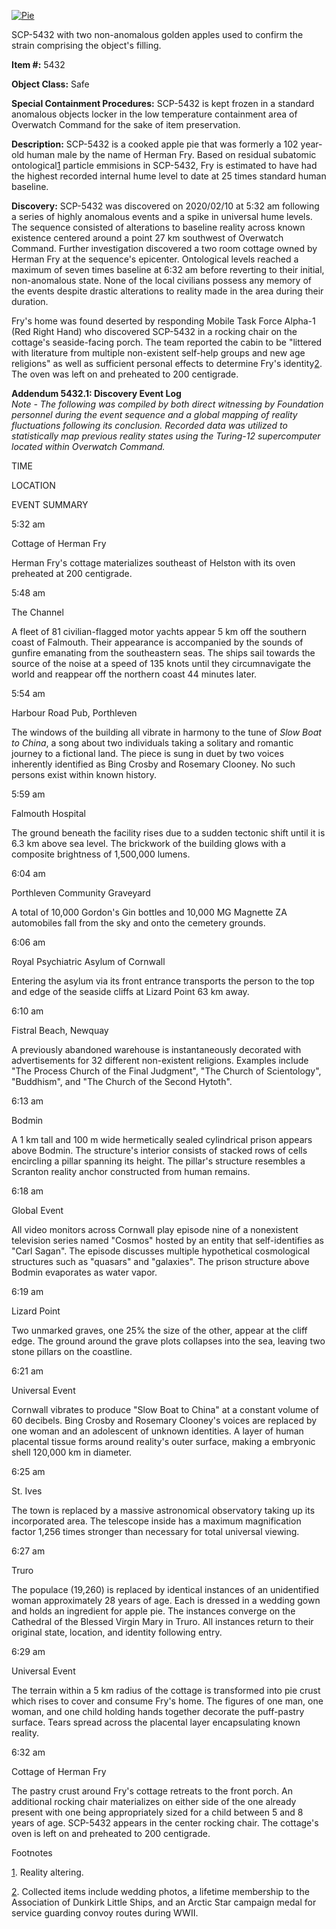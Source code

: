 [![Pie](http://scp-wiki.wdfiles.com/local--resized-images/scp-5432/Pie/medium.jpg)](http://scp-wiki.wdfiles.com/local--files/scp-5432/Pie)

SCP-5432 with two non-anomalous golden apples used to confirm the strain comprising the object's filling.

**Item #:** 5432

**Object Class:** Safe

**Special Containment Procedures:** SCP-5432 is kept frozen in a standard anomalous objects locker in the low temperature containment area of Overwatch Command for the sake of item preservation.

**Description:** SCP-5432 is a cooked apple pie that was formerly a 102 year-old human male by the name of Herman Fry. Based on residual subatomic ontological[1](javascript:;) particle emmisions in SCP-5432, Fry is estimated to have had the highest recorded internal hume level to date at 25 times standard human baseline.

**Discovery:** SCP-5432 was discovered on 2020/02/10 at 5:32 am following a series of highly anomalous events and a spike in universal hume levels. The sequence consisted of alterations to baseline reality across known existence centered around a point 27 km southwest of Overwatch Command. Further investigation discovered a two room cottage owned by Herman Fry at the sequence's epicenter. Ontological levels reached a maximum of seven times baseline at 6:32 am before reverting to their initial, non-anomalous state. None of the local civilians possess any memory of the events despite drastic alterations to reality made in the area during their duration.

Fry's home was found deserted by responding Mobile Task Force Alpha-1 (Red Right Hand) who discovered SCP-5432 in a rocking chair on the cottage's seaside-facing porch. The team reported the cabin to be "littered with literature from multiple non-existent self-help groups and new age religions" as well as sufficient personal effects to determine Fry's identity[2](javascript:;). The oven was left on and preheated to 200 centigrade.

**Addendum 5432.1: Discovery Event Log**  
_Note - The following was compiled by both direct witnessing by Foundation personnel during the event sequence and a global mapping of reality fluctuations following its conclusion. Recorded data was utilized to statistically map previous reality states using the Turing-12 supercomputer located within Overwatch Command._

TIME

LOCATION

EVENT SUMMARY

5:32 am

Cottage of Herman Fry

Herman Fry's cottage materializes southeast of Helston with its oven preheated at 200 centigrade.

5:48 am

The Channel

A fleet of 81 civilian-flagged motor yachts appear 5 km off the southern coast of Falmouth. Their appearance is accompanied by the sounds of gunfire emanating from the southeastern seas. The ships sail towards the source of the noise at a speed of 135 knots until they circumnavigate the world and reappear off the northern coast 44 minutes later.

5:54 am

Harbour Road Pub, Porthleven

The windows of the building all vibrate in harmony to the tune of _Slow Boat to China_, a song about two individuals taking a solitary and romantic journey to a fictional land. The piece is sung in duet by two voices inherently identified as Bing Crosby and Rosemary Clooney. No such persons exist within known history.

5:59 am

Falmouth Hospital

The ground beneath the facility rises due to a sudden tectonic shift until it is 6.3 km above sea level. The brickwork of the building glows with a composite brightness of 1,500,000 lumens.

6:04 am

Porthleven Community Graveyard

A total of 10,000 Gordon's Gin bottles and 10,000 MG Magnette ZA automobiles fall from the sky and onto the cemetery grounds.

6:06 am

Royal Psychiatric Asylum of Cornwall

Entering the asylum via its front entrance transports the person to the top and edge of the seaside cliffs at Lizard Point 63 km away.

6:10 am

Fistral Beach, Newquay

A previously abandoned warehouse is instantaneously decorated with advertisements for 32 different non-existent religions. Examples include "The Process Church of the Final Judgment", "The Church of Scientology", "Buddhism", and "The Church of the Second Hytoth".

6:13 am

Bodmin

A 1 km tall and 100 m wide hermetically sealed cylindrical prison appears above Bodmin. The structure's interior consists of stacked rows of cells encircling a pillar spanning its height. The pillar's structure resembles a Scranton reality anchor constructed from human remains.

6:18 am

Global Event

All video monitors across Cornwall play episode nine of a nonexistent television series named "Cosmos" hosted by an entity that self-identifies as "Carl Sagan". The episode discusses multiple hypothetical cosmological structures such as "quasars" and "galaxies". The prison structure above Bodmin evaporates as water vapor.

6:19 am

Lizard Point

Two unmarked graves, one 25% the size of the other, appear at the cliff edge. The ground around the grave plots collapses into the sea, leaving two stone pillars on the coastline.

6:21 am

Universal Event

Cornwall vibrates to produce "Slow Boat to China" at a constant volume of 60 decibels. Bing Crosby and Rosemary Clooney's voices are replaced by one woman and an adolescent of unknown identities. A layer of human placental tissue forms around reality's outer surface, making a embryonic shell 120,000 km in diameter.

6:25 am

St. Ives

The town is replaced by a massive astronomical observatory taking up its incorporated area. The telescope inside has a maximum magnification factor 1,256 times stronger than necessary for total universal viewing.

6:27 am

Truro

The populace (19,260) is replaced by identical instances of an unidentified woman approximately 28 years of age. Each is dressed in a wedding gown and holds an ingredient for apple pie. The instances converge on the Cathedral of the Blessed Virgin Mary in Truro. All instances return to their original state, location, and identity following entry.

6:29 am

Universal Event

The terrain within a 5 km radius of the cottage is transformed into pie crust which rises to cover and consume Fry's home. The figures of one man, one woman, and one child holding hands together decorate the puff-pastry surface. Tears spread across the placental layer encapsulating known reality.

6:32 am

Cottage of Herman Fry

The pastry crust around Fry's cottage retreats to the front porch. An additional rocking chair materializes on either side of the one already present with one being appropriately sized for a child between 5 and 8 years of age. SCP-5432 appears in the center rocking chair. The cottage's oven is left on and preheated to 200 centigrade.

Footnotes

[1](javascript:;). Reality altering.

[2](javascript:;). Collected items include wedding photos, a lifetime membership to the Association of Dunkirk Little Ships, and an Arctic Star campaign medal for service guarding convoy routes during WWII.